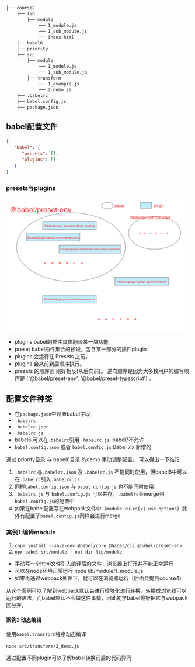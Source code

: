 ```
├── course2
    ├── lib
        ├── module
            ├── 1_module.js
            ├── 1_sub_module.js
            ├── index.html
    ├── babel6
    ├── priority
    ├── src
        ├── module
            ├── 1_module.js
            ├── 1_sub_module.js
        ├── transform
            ├── 1_example.js
            ├── 2_demo.js
    ├── .babelrc
    ├── babel.config.js
    ├── package.json
```
## babel配置文件
```json
{
   "babel": {
      "presets": [], 
      "plugins": []
   }
}
```
### presets与plugins
![presets与plugins关系](../image/babel.png)

- plugins babel的插件具体翻译某一块功能
- preset babel插件集合的预设，包含某一部分的插件plugin
- plugins 会运行在 Presets 之前。
- plugins 会从前到后顺序执行。
- presets 的顺序则 刚好相反(从后向前)。 逆向顺序是因为大多数用户的编写顺序是 ['@babel/preset-env', '@babel/preset-typescript'] 。

##  配置文件种类
- 在`package.json`中设置babel字段
- `.babelrc` 
- `.babelrc.json`
- `.babelrc.js`
- babel6 可以在`.babelrc`引用 `.babelrc.js`, babel7不允许
- `babel.config.json` 或者 `babel.config.js`    Babel 7.x 新增的

通过 priority目录 与 babel6目录 的demo 手动调整配置。 可以得出一下结论
1. `.babelrc` 与`.babelrc.json` 及 `.babelrc.js` 不能同时使用，但babel6中可以在`.babelrc`引入`.babelrc.js`
1. 同样`babel.config.json` 与 `babel.config.js` 也不能同时使用
1. `.babelrc.js` 与 `babel.config.js` 可以共存，`.babelrc`会merge到`babel.config.js`的配置中
1. 如果在babel配置写在webpack文件中（`module.rules[x].use.options`）此外有配置了`babel.config.js`同样会进行merge 


### 案例1 编译module
1. `cnpm install --save-dev @babel/core @babel/cli @babel/preset-env`
1. `npx babel src/module --out-dir lib/module`

- 手动写一个html文件引入编译后的文件，浏览器上打开并不能正常运行
- 可以在node环境正常运行 node lib/module/1_module.js
- 如果再通过webpack处理下，就可以在浏览器运行（后面会提到course4）

从这个案例可以了解到webpack默认会进行模块化进行转换，转换成浏览器可以运行的语法，而babel默认不会做这件事情，因此初学babel最好把它与webpack区分开。


#### 案例2 动态编辑
使用`babel.transform`程序动态编译

`node src/transform/2_demo.js`

通过配置不同plugin可以了解babel转换前后的代码异同




